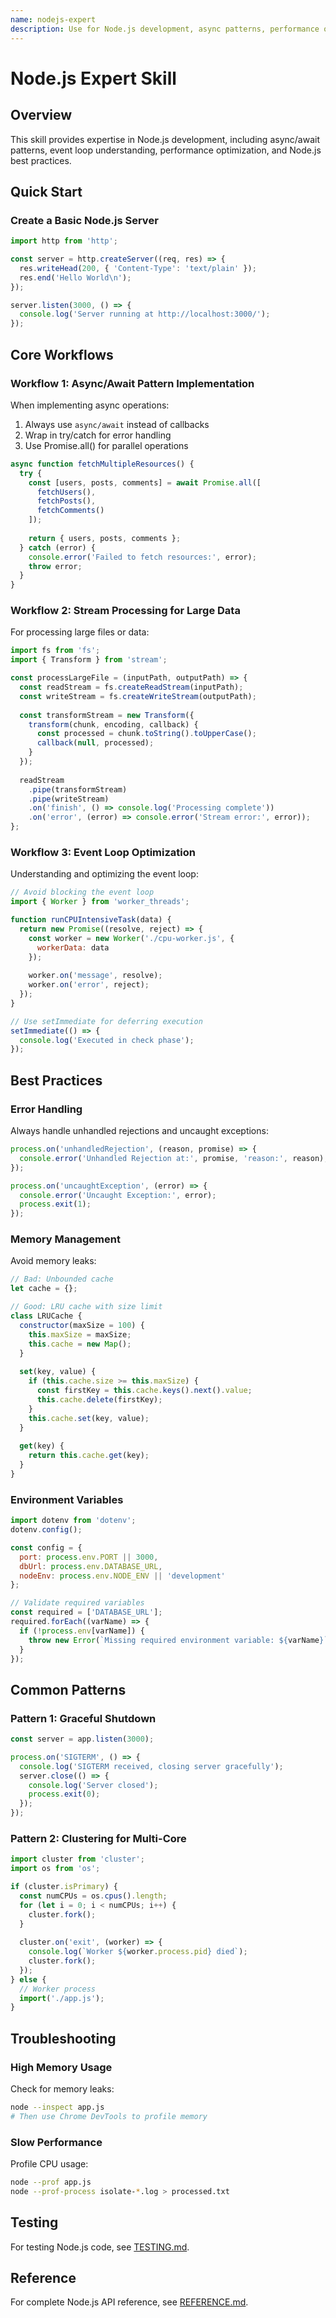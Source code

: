 ```yaml
---
name: nodejs-expert
description: Use for Node.js development, async patterns, performance optimization, and debugging. Invoke when working with Node.js runtime, event loop, streams, or Node.js-specific APIs.
---
```


# Node.js Expert Skill

## Overview

This skill provides expertise in Node.js development, including async/await patterns, event loop understanding, performance optimization, and Node.js best practices.

## Quick Start

### Create a Basic Node.js Server

```javascript
import http from 'http';

const server = http.createServer((req, res) => {
  res.writeHead(200, { 'Content-Type': 'text/plain' });
  res.end('Hello World\n');
});

server.listen(3000, () => {
  console.log('Server running at http://localhost:3000/');
});
```

## Core Workflows

### Workflow 1: Async/Await Pattern Implementation

When implementing async operations:

1. Always use `async/await` instead of callbacks
2. Wrap in try/catch for error handling
3. Use Promise.all() for parallel operations

```javascript
async function fetchMultipleResources() {
  try {
    const [users, posts, comments] = await Promise.all([
      fetchUsers(),
      fetchPosts(),
      fetchComments()
    ]);
    
    return { users, posts, comments };
  } catch (error) {
    console.error('Failed to fetch resources:', error);
    throw error;
  }
}
```

### Workflow 2: Stream Processing for Large Data

For processing large files or data:

```javascript
import fs from 'fs';
import { Transform } from 'stream';

const processLargeFile = (inputPath, outputPath) => {
  const readStream = fs.createReadStream(inputPath);
  const writeStream = fs.createWriteStream(outputPath);
  
  const transformStream = new Transform({
    transform(chunk, encoding, callback) {
      const processed = chunk.toString().toUpperCase();
      callback(null, processed);
    }
  });
  
  readStream
    .pipe(transformStream)
    .pipe(writeStream)
    .on('finish', () => console.log('Processing complete'))
    .on('error', (error) => console.error('Stream error:', error));
};
```

### Workflow 3: Event Loop Optimization

Understanding and optimizing the event loop:

```javascript
// Avoid blocking the event loop
import { Worker } from 'worker_threads';

function runCPUIntensiveTask(data) {
  return new Promise((resolve, reject) => {
    const worker = new Worker('./cpu-worker.js', {
      workerData: data
    });
    
    worker.on('message', resolve);
    worker.on('error', reject);
  });
}

// Use setImmediate for deferring execution
setImmediate(() => {
  console.log('Executed in check phase');
});
```

## Best Practices

### Error Handling

Always handle unhandled rejections and uncaught exceptions:

```javascript
process.on('unhandledRejection', (reason, promise) => {
  console.error('Unhandled Rejection at:', promise, 'reason:', reason);
});

process.on('uncaughtException', (error) => {
  console.error('Uncaught Exception:', error);
  process.exit(1);
});
```

### Memory Management

Avoid memory leaks:

```javascript
// Bad: Unbounded cache
let cache = {};

// Good: LRU cache with size limit
class LRUCache {
  constructor(maxSize = 100) {
    this.maxSize = maxSize;
    this.cache = new Map();
  }
  
  set(key, value) {
    if (this.cache.size >= this.maxSize) {
      const firstKey = this.cache.keys().next().value;
      this.cache.delete(firstKey);
    }
    this.cache.set(key, value);
  }
  
  get(key) {
    return this.cache.get(key);
  }
}
```

### Environment Variables

```javascript
import dotenv from 'dotenv';
dotenv.config();

const config = {
  port: process.env.PORT || 3000,
  dbUrl: process.env.DATABASE_URL,
  nodeEnv: process.env.NODE_ENV || 'development'
};

// Validate required variables
const required = ['DATABASE_URL'];
required.forEach((varName) => {
  if (!process.env[varName]) {
    throw new Error(`Missing required environment variable: ${varName}`);
  }
});
```

## Common Patterns

### Pattern 1: Graceful Shutdown

```javascript
const server = app.listen(3000);

process.on('SIGTERM', () => {
  console.log('SIGTERM received, closing server gracefully');
  server.close(() => {
    console.log('Server closed');
    process.exit(0);
  });
});
```

### Pattern 2: Clustering for Multi-Core

```javascript
import cluster from 'cluster';
import os from 'os';

if (cluster.isPrimary) {
  const numCPUs = os.cpus().length;
  for (let i = 0; i < numCPUs; i++) {
    cluster.fork();
  }
  
  cluster.on('exit', (worker) => {
    console.log(`Worker ${worker.process.pid} died`);
    cluster.fork();
  });
} else {
  // Worker process
  import('./app.js');
}
```

## Troubleshooting

### High Memory Usage

Check for memory leaks:

```bash
node --inspect app.js
# Then use Chrome DevTools to profile memory
```

### Slow Performance

Profile CPU usage:

```bash
node --prof app.js
node --prof-process isolate-*.log > processed.txt
```

## Testing

For testing Node.js code, see [TESTING.md](TESTING.md).

## Reference

For complete Node.js API reference, see [REFERENCE.md](REFERENCE.md).

